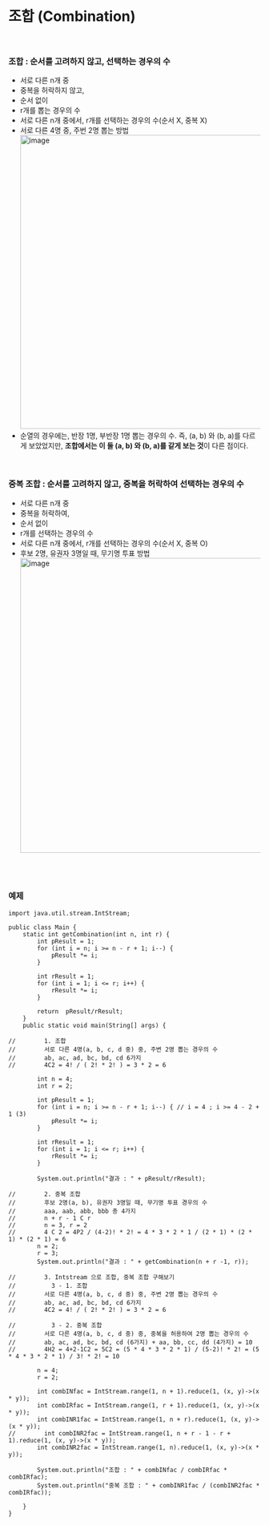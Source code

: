 # 조합 (Combination)
<br>

### 조합 : 순서를 고려하지 않고, 선택하는 경우의 수
- 서로 다른 n개 중
- 중복을 허락하지 않고,
- 순서 없이
- r개를 뽑는 경우의 수
- 서로 다른 n개 중에서, r개를 선택하는 경우의 수(순서 X, 중복 X)
- 서로 다른 4명 중, 주번 2명 뽑는 방법
  <img width="587" alt="image" src="https://user-images.githubusercontent.com/62336151/187560657-b4309bfe-54d6-42d8-bb49-13e6d9ca0c80.png">
- 순열의 경우에는, 반장 1명, 부반장 1명 뽑는 경우의 수. 즉, (a, b) 와 (b, a)를 다르게 보았었지만, **조합에서는 이 둘 (a, b) 와 (b, a)를 같게 보는 것**이 다른 점이다.
<br>

### 중복 조합 : 순서를 고려하지 않고, 중복을 허락하여 선택하는 경우의 수
- 서로 다른 n개 중
- 중복을 허락하여,
- 순서 없이
- r개를 선택하는 경우의 수
- 서로 다른 n개 중에서, r개를 선택하는 경우의 수(순서 X, 중복 O)
- 후보 2명, 유권자 3명일 때, 무기명 투표 방법
  <img width="589" alt="image" src="https://user-images.githubusercontent.com/62336151/187586319-b60d1a34-938b-4615-a1a3-7da333011dc8.png">
<br>
<br>

### 예제
```
import java.util.stream.IntStream;

public class Main {
    static int getCombination(int n, int r) {
        int pResult = 1;
        for (int i = n; i >= n - r + 1; i--) {
            pResult *= i;
        }

        int rResult = 1;
        for (int i = 1; i <= r; i++) {
            rResult *= i;
        }

        return  pResult/rResult;
    }
    public static void main(String[] args) {

//        1. 조합
//        서로 다른 4명(a, b, c, d 중) 중, 주변 2명 뽑는 경우의 수
//        ab, ac, ad, bc, bd, cd 6가지
//        4C2 = 4! / ( 2! * 2! ) = 3 * 2 = 6

        int n = 4;
        int r = 2;

        int pResult = 1;
        for (int i = n; i >= n - r + 1; i--) { // i = 4 ; i >= 4 - 2 + 1 (3)
            pResult *= i;
        }

        int rResult = 1;
        for (int i = 1; i <= r; i++) {
            rResult *= i;
        }

        System.out.println("결과 : " + pResult/rResult);

//        2. 중복 조합
//        후보 2명(a, b), 유권자 3명일 때, 무기명 투표 경우의 수
//        aaa, aab, abb, bbb 총 4가지
//        n + r - 1 C r
//        n = 3, r = 2
//        4 C 2 = 4P2 / (4-2)! * 2! = 4 * 3 * 2 * 1 / (2 * 1) * (2 * 1) * (2 * 1) = 6
        n = 2;
        r = 3;
        System.out.println("결과 : " + getCombination(n + r -1, r));

//        3. Intstream 으로 조합, 중복 조합 구해보기
//          3 - 1. 조합
//        서로 다른 4명(a, b, c, d 중) 중, 주변 2명 뽑는 경우의 수
//        ab, ac, ad, bc, bd, cd 6가지
//        4C2 = 4! / ( 2! * 2! ) = 3 * 2 = 6

//          3 - 2. 중복 조합
//        서로 다른 4명(a, b, c, d 중) 중, 중복을 허용하여 2명 뽑는 경우의 수
//        ab, ac, ad, bc, bd, cd (6가지) + aa, bb, cc, dd (4가지) = 10
//        4H2 = 4+2-1C2 = 5C2 = (5 * 4 * 3 * 2 * 1) / (5-2)! * 2! = (5 * 4 * 3 * 2 * 1) / 3! * 2! = 10

        n = 4;
        r = 2;

        int combINfac = IntStream.range(1, n + 1).reduce(1, (x, y)->(x * y));
        int combIRfac = IntStream.range(1, r + 1).reduce(1, (x, y)->(x * y));
        int combINR1fac = IntStream.range(1, n + r).reduce(1, (x, y)->(x * y));
//        int combINR2fac = IntStream.range(1, n + r - 1 - r + 1).reduce(1, (x, y)->(x * y));
        int combINR2fac = IntStream.range(1, n).reduce(1, (x, y)->(x * y));

        System.out.println("조합 : " + combINfac / combIRfac * combIRfac);
        System.out.println("중복 조합 : " + combINR1fac / (combINR2fac * combIRfac));

    }
}
```
